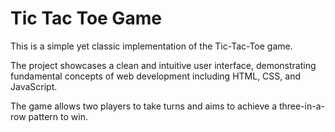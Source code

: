 # Tic Tac Toe Game

This is a simple yet classic implementation of the Tic-Tac-Toe game. 

The project showcases a clean and intuitive user interface, demonstrating fundamental concepts of web development including HTML, CSS, and JavaScript. 

The game allows two players to take turns and aims to achieve a three-in-a-row pattern to win.
